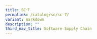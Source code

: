 ```yaml
---
title: SC᠆7
permalink: /catalog/sc/sc-7/
variant: markdown
description: ""
third_nav_title: Software Supply Chain
---
```

